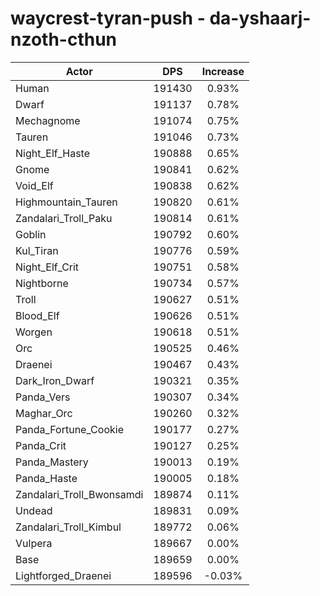 # waycrest-tyran-push - da-yshaarj-nzoth-cthun
| Actor | DPS | Increase |
|---|:---:|:---:|
|Human|191430|0.93%|
|Dwarf|191137|0.78%|
|Mechagnome|191074|0.75%|
|Tauren|191046|0.73%|
|Night_Elf_Haste|190888|0.65%|
|Gnome|190841|0.62%|
|Void_Elf|190838|0.62%|
|Highmountain_Tauren|190820|0.61%|
|Zandalari_Troll_Paku|190814|0.61%|
|Goblin|190792|0.60%|
|Kul_Tiran|190776|0.59%|
|Night_Elf_Crit|190751|0.58%|
|Nightborne|190734|0.57%|
|Troll|190627|0.51%|
|Blood_Elf|190626|0.51%|
|Worgen|190618|0.51%|
|Orc|190525|0.46%|
|Draenei|190467|0.43%|
|Dark_Iron_Dwarf|190321|0.35%|
|Panda_Vers|190307|0.34%|
|Maghar_Orc|190260|0.32%|
|Panda_Fortune_Cookie|190177|0.27%|
|Panda_Crit|190127|0.25%|
|Panda_Mastery|190013|0.19%|
|Panda_Haste|190005|0.18%|
|Zandalari_Troll_Bwonsamdi|189874|0.11%|
|Undead|189831|0.09%|
|Zandalari_Troll_Kimbul|189772|0.06%|
|Vulpera|189667|0.00%|
|Base|189659|0.00%|
|Lightforged_Draenei|189596|-0.03%|
